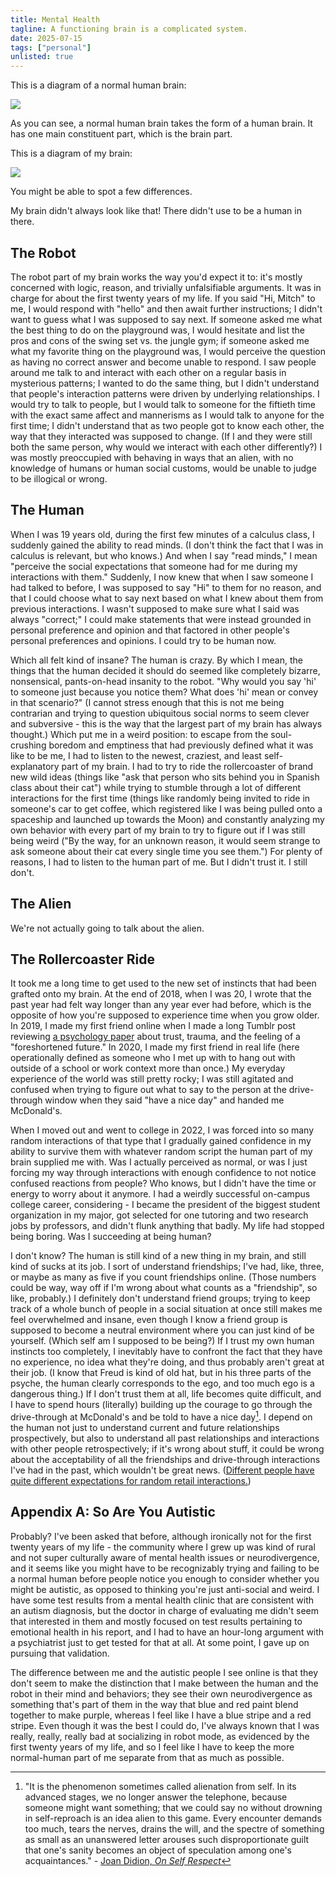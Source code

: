 ```yaml
---
title: Mental Health
tagline: A functioning brain is a complicated system.
date: 2025-07-15
tags: ["personal"]
unlisted: true
---
```


This is a diagram of a normal human brain:

<img style="max-height: 50vh" src="../../../assets/posts/mental-health/normal-brain.svg">

As you can see, a normal human brain takes the form of a human brain. It has one main constituent part, which is the brain part.

This is a diagram of my brain:

<img style="max-height: 50vh" src="../../../assets/posts/mental-health/my-brain.svg">

You might be able to spot a few differences.

My brain didn't always look like that! There didn't use to be a human in there.

## The Robot

The robot part of my brain works the way you'd expect it to: it's mostly concerned with logic, reason, and trivially unfalsifiable arguments. It was in charge for about the first twenty years of my life. If you said "Hi, Mitch" to me, I would respond with "hello" and then await further instructions; I didn't want to guess what I was supposed to say next. If someone asked me what the best thing to do on the playground was, I would hesitate and list the pros and cons of the swing set vs. the jungle gym; if someone asked me what my favorite thing on the playground was, I would perceive the question as having no correct answer and become unable to respond. I saw people around me talk to and interact with each other on a regular basis in mysterious patterns; I wanted to do the same thing, but I didn't understand that people's interaction patterns were driven by underlying relationships. I would try to talk to people, but I would talk to someone for the fiftieth time with the exact same affect and mannerisms as I would talk to anyone for the first time; I didn't understand that as two people got to know each other, the way that they interacted was supposed to change. (If I and they were still both the same person, why would we interact with each other differently?) I was mostly preoccupied with behaving in ways that an alien, with no knowledge of humans or human social customs, would be unable to judge to be illogical or wrong.

## The Human

When I was 19 years old, during the first few minutes of a calculus class, I suddenly gained the ability to read minds. (I don't think the fact that I was in calculus is relevant, but who knows.) And when I say "read minds," I mean "perceive the social expectations that someone had for me during my interactions with them." Suddenly, I now knew that when I saw someone I had talked to before, I was supposed to say "Hi" to them for no reason, and that I could choose what to say next based on what I knew about them from previous interactions. I wasn't supposed to make sure what I said was always "correct;" I could make statements that were instead grounded in personal preference and opinion and that factored in other people's personal preferences and opinions. I could try to be human now.

Which all felt kind of insane? The human is crazy. By which I mean, the things that the human decided it should do seemed like completely bizarre, nonsensical, pants-on-head insanity to the robot. "Why would you say 'hi' to someone just because you notice them? What does 'hi' mean or convey in that scenario?" (I cannot stress enough that this is not me being contrarian and trying to question ubiquitous social norms to seem clever and subversive - this is the way that the largest part of my brain has always thought.) Which put me in a weird position: to escape from the soul-crushing boredom and emptiness that had previously defined what it was like to be me, I had to listen to the newest, craziest, and least self-explanatory part of my brain. I had to try to ride the rollercoaster of brand new wild ideas (things like "ask that person who sits behind you in Spanish class about their cat") while trying to stumble through a lot of different interactions for the first time (things like randomly being invited to ride in someone's car to get coffee, which registered like I was being pulled onto a spaceship and launched up towards the Moon) and constantly analyzing my own behavior with every part of my brain to try to figure out if I was still being weird ("By the way, for an unknown reason, it would seem strange to ask someone about their cat every single time you see them.") For plenty of reasons, I had to listen to the human part of me. But I didn't trust it. I still don't.

## The Alien

We're not actually going to talk about the alien.

## The Rollercoaster Ride

It took me a long time to get used to the new set of instincts that had been grafted onto my brain. At the end of 2018, when I was 20, I wrote that the past year had felt way longer than any year ever had before, which is the opposite of how you're supposed to experience time when you grow older. In 2019, I made my first friend online when I made a long Tumblr post reviewing [a psychology paper](https://pmc.ncbi.nlm.nih.gov/articles/PMC4166378/) about trust, trauma, and the feeling of a "foreshortened future." In 2020, I made my first friend in real life (here operationally defined as someone who I met up with to hang out with outside of a school or work context more than once.) My everyday experience of the world was still pretty rocky; I was still agitated and confused when trying to figure out what to say to the person at the drive-through window when they said "have a nice day" and handed me McDonald's.

When I moved out and went to college in 2022, I was forced into so many random interactions of that type that I gradually gained confidence in my ability to survive them with whatever random script the human part of my brain supplied me with. Was I actually perceived as normal, or was I just forcing my way through interactions with enough confidence to not notice confused reactions from people? Who knows, but I didn't have the time or energy to worry about it anymore. I had a weirdly successful on-campus college career, considering - I became the president of the biggest student organization in my major, got selected for one tutoring and two research jobs by professors, and didn't flunk anything that badly. My life had stopped being boring. Was I succeeding at being human?

I don't know? The human is still kind of a new thing in my brain, and still kind of sucks at its job. I sort of understand friendships; I've had, like, three, or maybe as many as five if you count friendships online. (Those numbers could be way, way off if I'm wrong about what counts as a "friendship", so like, probably.) I definitely don't understand friend groups; trying to keep track of a whole bunch of people in a social situation at once still makes me feel overwhelmed and insane, even though I know a friend group is supposed to become a neutral environment where you can just kind of be yourself. (Which self am I supposed to be being?) If I trust my own human instincts too completely, I inevitably have to confront the fact that they have no experience, no idea what they're doing, and thus probably aren't great at their job. (I know that Freud is kind of old hat, but in his three parts of the psyche, the human clearly corresponds to the ego, and too much ego is a dangerous thing.) If I don't trust them at all, life becomes quite difficult, and I have to spend hours (literally) building up the courage to go through the drive-through at McDonald's and be told to have a nice day[^1]. I depend on the human not just to understand current and future relationships prospectively, but also to understand all past relationships and interactions with other people retrospectively; if it's wrong about stuff, it could be wrong about the acceptability of all the friendships and drive-through interactions I've had in the past, which wouldn't be great news. ([Different people have quite different expectations for random retail interactions.](https://x.com/redheadranting/status/1943101928315011484))

## Appendix A: So Are You Autistic

Probably? I've been asked that before, although ironically not for the first twenty years of my life - the community where I grew up was kind of rural and not super culturally aware of mental health issues or neurodivergence, and it seems like you might have to be recognizably trying and failing to be a normal human before people notice you enough to consider whether you might be autistic, as opposed to thinking you're just anti-social and weird. I have some test results from a mental health clinic that are consistent with an autism diagnosis, but the doctor in charge of evaluating me didn't seem that interested in them and mostly focused on test results pertaining to emotional health in his report, and I had to have an hour-long argument with a psychiatrist just to get tested for that at all. At some point, I gave up on pursuing that validation.

The difference between me and the autistic people I see online is that they don't seem to make the distinction that I make between the human and the robot in their mind and behaviors; they see their own neurodivergence as something that's part of them in the way that blue and red paint blend together to make purple, whereas I feel like I have a blue stripe and a red stripe. Even though it was the best I could do, I've always known that I was really, really, really bad at socializing in robot mode, as evidenced by the first twenty years of my life, and so I feel like I have to keep the more normal-human part of me separate from that as much as possible.

[^1]: "It is the phenomenon sometimes called alienation from self. In its advanced stages, we no longer answer the telephone, because someone might want something; that we could say no without drowning in self-reproach is an idea alien to this game. Every encounter demands too much, tears the nerves, drains the will, and the spectre of something as small as an unanswered letter arouses such disproportionate guilt that one's sanity becomes an object of speculation among one's acquaintances." - [Joan Didion, _On Self Respect_](https://www.vogue.com/article/joan-didion-self-respect-essay-1961)
